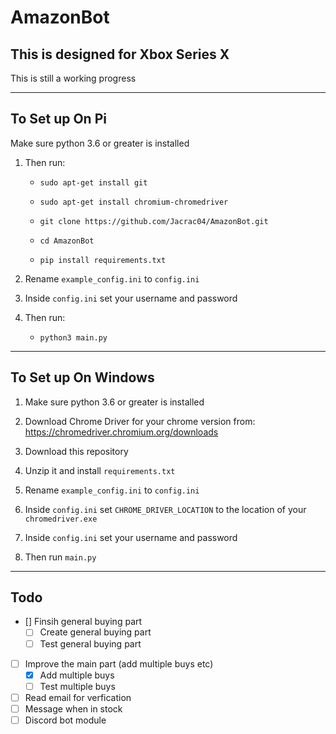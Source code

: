 # AmazonBot
## This is designed for Xbox Series X
This is still a working progress 

***

## To Set up On Pi

Make sure python 3.6 or greater is installed

1. Then run:

    * `sudo apt-get install git`

    * `sudo apt-get install chromium-chromedriver`

    * `git clone https://github.com/Jacrac04/AmazonBot.git`

    * `cd AmazonBot`

    * `pip install requirements.txt`

2. Rename `example_config.ini` to `config.ini` 

3. Inside `config.ini` set your username and password

4. Then run:
    * `python3 main.py`

***

## To Set up On Windows

1. Make sure python 3.6 or greater is installed

2. Download Chrome Driver for your chrome version from: https://chromedriver.chromium.org/downloads

3. Download this repository

4. Unzip it and install `requirements.txt`

5. Rename `example_config.ini` to `config.ini` 

6. Inside `config.ini` set `CHROME_DRIVER_LOCATION` to the location of your `chromedriver.exe`

7. Inside `config.ini` set your username and password

8. Then run `main.py`

***

## Todo

- [] Finsih general buying part
  - [ ] Create general buying part
  - [ ] Test general buying part
- [ ] Improve the main part (add multiple buys etc)
  - [x] Add multiple buys
  - [ ] Test multiple buys
- [ ] Read email for verfication
- [ ] Message when in stock 
- [ ] Discord bot module
